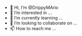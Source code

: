 - 👋 Hi, I’m @DrippyMArio
- 👀 I’m interested in ...
- 🌱 I’m currently learning ...
- 💞️ I’m looking to collaborate on ...
- 📫 How to reach me ...

<!---
DrippyMArio/DrippyMArio is a ✨ special ✨ repository because its `README.md` (this file) appears on your GitHub profile.
You can click the Preview link to take a look at your changes.
--->
